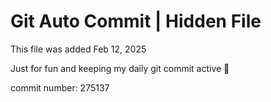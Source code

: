 # Git Auto Commit | Hidden File

This file was added Feb 12, 2025

Just for fun and keeping my daily git commit active 🤪

commit number: 275137
